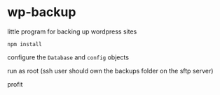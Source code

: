 # wp-backup
little program for backing up wordpress sites


`npm install`

configure the `Database` and `config` objects

run as root (ssh user should own the backups folder on the sftp server)

profit
